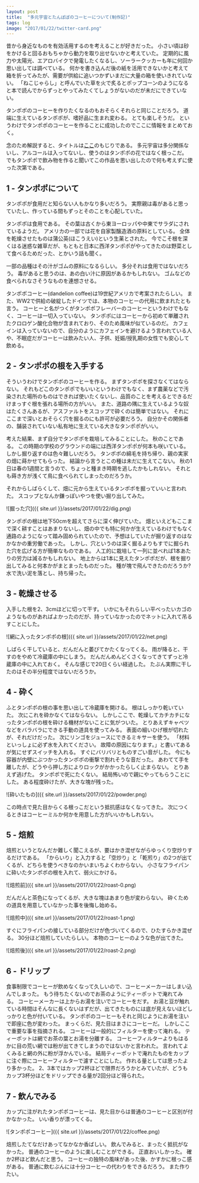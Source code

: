 ```yaml
---
layout: post
title:  "多元宇宙とたんぽぽのコーヒーについて(制作記)"
tags: log
image: "2017/01/22/twitter-card.png"
---
```


昔から身近なものを有効活用するのを考えることが好きだった。
小さい頃は砂をかけると回るおもちゃから動力を取り出せないかと考えていた。
定期的に風力や太陽光、エアロバイクで発電したくなるし、ソーラークッカーも年に何回か思い出しては調べている。
何かを書き込んだ後の紙を活用できないかと考えて箱を折ってみたが、需要が供給に追いつかずいまだに大量の箱を使いきれていない。
「ねこじゃらし」と呼んでいた草を火で炙るとポップコーンのようになると本で読んでからずっとやってみたくてしょうがないのだが未だにできていない。

タンポポのコーヒーを作りたくなるのもおそらくそれらと同じことだろう。
道端に生えているタンポポが、嗜好品に生まれ変わる。
とても楽しそうだ。
というわけでタンポポのコーヒーを作ることに成功したのでここに情報をまとめておく。

念のため解説すると、タイトルは[ここ](http://ja.scp-wiki.net/dandelions)のもじりである。
多元宇宙は多分関係ないし、アルコールは入ってないし、使うのはタンポポの花ではなく根っこだ。
でもタンポポで飲み物を作ると聞いてこの作品を思い出したので何も考えずに使った次第である。

## 1 - タンポポについて
タンポポが食用だと知らない人もかなり多いだろう。
実際親は毒があると思っていたし、作っている間もずっとそのことを心配していた。

タンポポは食用である。
その葉は古くから東ヨーロッパや中東でサラダにされているようだ。
アメリカの一部では花を自家製醸造酒の原料としている。
全体を乾燥させたものは蒲公英(ほこうえい)という生薬とされた。
今でこそ根を深くはる迷惑な雑草だが、もともと日本に西洋タンポポがやってきたのは野菜として食べるためだった、とかいう話も聞く。

一部の品種はその汁がゴムの原料になるらしい。
多分それは食用ではないだろう。
毒があると思うのは、あの白い汁に原因があるかもしれない。
ゴムなどの食べられなさそうなものを連想させる。

タンポポコーヒー(dandelion coffee)は19世紀アメリカで考案されたらしい。
また、WW2で供給の破綻したドイツでは、本物のコーヒーの代用に飲まれたとも言う。
コーヒーと名がつくがタンポポフレーバーのコーヒーというわけでもなく、コーヒーは一切入っていない。
タンポポにはコーヒーから初めて単離されたクロロゲン酸化合物が含まれており、そのため風味が似ているのだ。
カフェインは入っていないので、自分のようにカフェインを避けるよう言われている人や、不眠症だがコーヒーは飲みたい人、子供、妊娠/授乳期の女性でも安心して飲める。

## 2 - タンポポの根を入手する
そういうわけでタンポポのコーヒーを作る。
まずタンポポを探さなくてはならない。
それもどこのタンポポでもいいというわけでもなく、まず農薬などで汚染された場所のものはできれば使いたくないし、品質のことを考えるとできるだけまっすぐ根を張れる場所の方がいい。
また、道路の隅に生えているような奴はたくさんあるが、アスファルトをスコップで砕くのは簡単ではない。
それにここまで深いとおそらく穴を掘るのにも許可が必要だろう。
自分かその関係者の、舗装されていない私有地に生えている大きなタンポポがいい。

考えた結果、まず自分でタンポポを栽培してみることにした。
秋のことである。
この時期の学校のグラウンドの端には西洋タンポポが何本も咲いている。
しかし掘り返すのは色々難しいだろう。
タンポポの綿毛を持ち帰り、親の実家の畑に蒔かせてもらった。
結論から言うとこの種は未だに生えてこない。
秋の1日は春の1週間と言うので、ちょっと種まき時期を逃したかもしれない。
それとも蒔き方が浅くて鳥に食べられてしまったのだろうか。

それからしばらくして、畑に元から生えているタンポポを掘っていいと言われた。
スコップとなんか鎌っぽいやつを使い掘り出してみた。

![掘った穴]({{ site.url }}/assets/2017/01/22/dig.png)

タンポポの根は地下50cmを超えてさらに深く伸びていた。
畑といえどもここまで深く耕すことはあまりないし、畑の中でも特に何かが生えているわけでもなく通路のようになって踏み固められていたので、予想はしていたが掘り返すのはなかなかの重労働であった。
しかし、穴というのは深く掘るよりもすでに掘られた穴を広げる方が簡単なものである。
人工的に栽培して一列に並べれば1本あたりの労力は減るかもしれない。
地上からは1本に見えたタンポポだが、根を掘り出してみると何本かがまとまったものだった。
種が塊で飛んできたのだろうか?
水で洗い泥を落とし、持ち帰った。

## 3 - 乾燥させる
入手した根を2、3cmほどに切って干す。
いかにもそれらしい平べったいカゴのようなものがあればよかったのだが、持っていなかったのでネットに入れて吊るすことにした。

![網に入ったタンポポの根]({{ site.url }}/assets/2017/01/22/net.png)

しばらく干していると、だんだんと萎びてかたくなってくる。
雨が降ると、干すのをやめて冷蔵庫の中にしまう。
だんだんめんどくさくなってきてずっと冷蔵庫の中に入れておく。
そんな感じで20日くらい経過した。
たぶん実際に干したのはその半分程度ではないだろうか。

## 4 - 砕く
ふとタンポポの根の事を思い出して冷蔵庫を開ける。
根はしっかり乾いていた。
次にこれを砕かなくてはならない。
しかしここで、乾燥してカチカチになったタンポポの根を砕ける機材がないことに気がついた。
とりあえずキャベツなどをバラバラにできる手動の道具を使ってみる。
表面の細いひげ根が切れたが、それだけだった。
次にリンゴをジュースにできるミキサーを使う。
「材料といっしょに必ず水を入れてください。
故障の原因になります。」と書いてあるが気にせずスイッチを入れる。
すぐにバリバリとものすごい音がした。
今にも容器が内壁にぶつかったタンポポの衝撃で割れそうな音だった。
あわてて手を離したが、どうやら押し方によりロックがかかったらしく止まらない。
とりあえず逃げた。
タンポポで死にたくない。
結局怖いので親にやってもらうことにした。
ある程度砕けたが、大きな塊が残った。

![砕いたもの]({{ site.url }}/assets/2017/01/22/powder.png)

この時点で見た目からくる根っこだという抵抗感はなくなってきた。
次につくるときはコーヒーミルか何かを用意した方がいいかもしれない。

## 5 - 焙煎
焙煎というとなんだか難しく聞こえるが、要はかき混ぜながらゆっくり空炒りするだけである。
「からいり」と入力すると「空炒り」と「乾煎り」の2つが出てくるが、どちらを使うべきなのかいまいちよくわからない。
小さなフライパンに砕いたタンポポの根を入れて、弱火にかける。

![焙煎前]({{ site.url }}/assets/2017/01/22/roast-0.png)

だんだんと茶色になってくるが、大きな塊はあまり色が変わらない。
砕くための道具を用意していなかった事を後悔し始める。

![焙煎中]({{ site.url }}/assets/2017/01/22/roast-1.png)

すぐにフライパンの接している部分だけが色づいてくるので、ひたすらかき混ぜる。
30分ほど焙煎していたらしい。
本物のコーヒーのような色が出てきた。

![焙煎後]({{ site.url }}/assets/2017/01/22/roast-2.png)

## 6 - ドリップ
食事制限でコーヒーが飲めなくなって久しいので、コーヒーメーカーはしまい込んでしまった。
もう待ちたくないのでお茶のようにティーポットで淹れてみる。
コーヒーメーカーは上からお湯を注いでコーヒーをだす。
お湯と豆が触れている時間はそんなに長くないはずだが、出てきたものには底が見えないほどしっかりと色が付いている。
タンポポのコーヒーもそれと同じようにお湯を注いで即座に色が変わった。
まっくらだ、見た目はまさにコーヒーだ。
しかしここで重要な事を指摘される。
コーヒーは一般的にフィルターを使って淹れる。
ティーポットは網でお茶の葉とお湯を分離する。
コーヒーフィルターよりもはるかに目の荒い網では粉が出てきてしまうのではないかと言われた。
言われてよくみると網の外に粉が浮かんでいる。
結局ティーポットで淹れたものをカップに注ぐ際にコーヒーフィルターで濾すことにした。
作れる量としては思ったより多かった。
2、3本ではカップ2杯ほどで限界だろうかとみていたが、どうもカップ3杯分ほどをドリップできる量が2回分ほど得られた。

## 7 - 飲んでみる
カップに注がれたタンポポコーヒーは、見た目からは普通のコーヒーと区別が付かなかった。
いい香りが漂ってくる。

![タンポポコーヒー]({{ site.url }}/assets/2017/01/22/coffee.png)

焙煎したてなだけあってなかなか香ばしい。
飲んでみると、まったく抵抗がなかった。
普通のコーヒーのように楽しむことができる。
正直おいしかった。
確か2杯ほど飲んだと思う。
コーヒーの独特の風味があった後、かすかに根っこ感がある。
普通に飲むぶんには十分コーヒーの代わりをできるだろう。
また作りたい。
